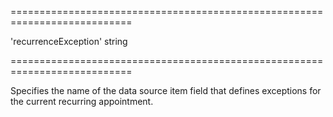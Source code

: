<!--**
/*-------------------------------------------
    Auto-generated file. Do not modify.
-------------------------------------------

**-->
===========================================================================
<!--default-->'recurrenceException'<!--/default-->
<!--type-->string<!--/type-->
===========================================================================

<!--shortDescription-->
Specifies the name of the data source item field that defines exceptions for the current recurring appointment.
<!--/shortDescription-->

<!--fullDescription-->

<!--/fullDescription-->